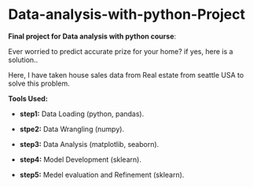 # **Data-analysis-with-python-Project**
**Final project for Data analysis with python course**:

Ever worried to predict accurate prize for your home?  if yes, here is a solution..

Here, I have taken house sales data from Real estate from seattle USA to solve this problem.

**Tools Used:**

* **step1:**    Data Loading (python, pandas).

* **stpe2:**    Data Wrangling (numpy).

* **step3:**    Data Analysis (matplotlib, seaborn).

* **step4:**    Model Development (sklearn).

* **step5:**     Medel evaluation and Refinement (sklearn).


